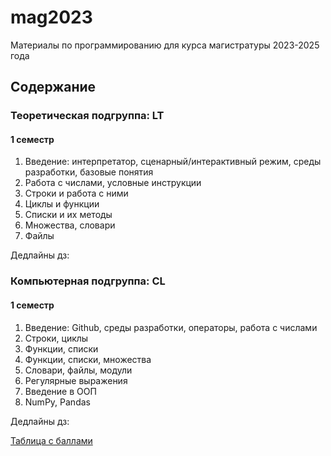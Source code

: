 # mag2023
Материалы по программированию для курса магистратуры 2023-2025 года

## Содержание

### Теоретическая подгруппа: LT

#### 1 семестр

1. Введение: интерпретатор, сценарный/интерактивный режим, среды разработки, базовые понятия
2. Работа с числами, условные инструкции
3. Строки и работа с ними
4. Циклы и функции
5. Списки и их методы
6. Множества, словари
7. Файлы

Дедлайны дз:

### Компьютерная подгруппа: CL

#### 1 семестр

1. Введение: Github, среды разработки, операторы, работа с числами
2. Строки, циклы
3. Функции, списки
4. Функции, списки, множества
5. Словари, файлы, модули
6. Регулярные выражения
7. Введение в ООП
8. NumPy, Pandas

Дедлайны дз:

[Таблица с баллами](https://docs.google.com/spreadsheets/d/1Arzeobhw_BCpQWtT9tQim8C8siQYGorMakPBbVDx8Dw/edit?usp=sharing)

